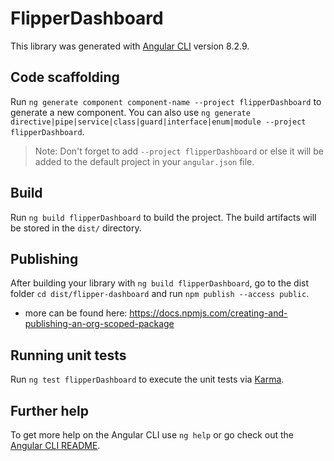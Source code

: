 # FlipperDashboard

This library was generated with [Angular CLI](https://github.com/angular/angular-cli) version 8.2.9.

## Code scaffolding

Run `ng generate component component-name --project flipperDashboard` to generate a new component. You can also use `ng generate directive|pipe|service|class|guard|interface|enum|module --project flipperDashboard`.

> Note: Don't forget to add `--project flipperDashboard` or else it will be added to the default project in your `angular.json` file.

## Build

Run `ng build flipperDashboard` to build the project. The build artifacts will be stored in the `dist/` directory.

## Publishing

After building your library with `ng build flipperDashboard`, go to the dist folder `cd dist/flipper-dashboard` and run `npm publish --access public`.

- more can be found here: https://docs.npmjs.com/creating-and-publishing-an-org-scoped-package

## Running unit tests

Run `ng test flipperDashboard` to execute the unit tests via [Karma](https://karma-runner.github.io).

## Further help

To get more help on the Angular CLI use `ng help` or go check out the [Angular CLI README](https://github.com/angular/angular-cli/blob/master/README.md).
